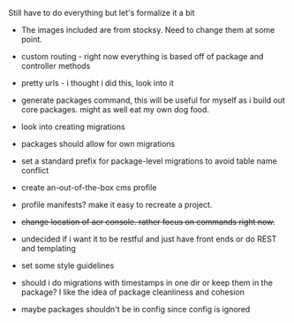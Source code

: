 Still have to do everything but let's formalize it a bit

* The images included are from stocksy. Need to change them at some point.

* custom routing - right now everything is based off of package and controller methods

* pretty urls - i thought i did this, look into it

* generate packages command, this will be useful for myself as i build out core packages. might as well eat my own dog food.

* look into creating migrations

* packages should allow for own migrations

* set a standard prefix for package-level migrations to avoid table name conflict

* create an-out-of-the-box cms profile

* profile manifests? make it easy to recreate a project.

* ~~change location of aer console. rather focus on commands right now.~~

* undecided if i want it to be restful and just have front ends or do REST and templating

* set some style guidelines

* should i do migrations with timestamps in one dir or keep them in the package? I like the idea of package cleanliness
and cohesion

* maybe packages shouldn't be in config since config is ignored


